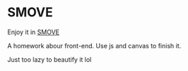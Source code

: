 # SMOVE

Enjoy it in [SMOVE](http://blog.vicayang.cc/SMOVE/)

A homework abour front-end. Use js and canvas to finish it.

Just too lazy to beautify it lol

